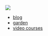 ![](https://res.cloudinary.com/dzsq0psas/image/upload/v1607107358/1_2x_nih4pm.png)

- [blog](https://ianjones.us)
- [garden](https://laughing-almeida-9960d8.netlify.app/)
- [video courses](https://egghead.io/instructors/ian-jones?af=ay44db)

